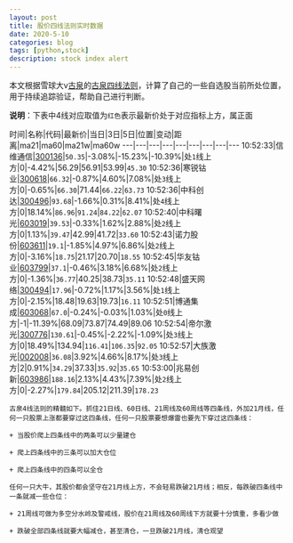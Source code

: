 ```yaml
---
layout: post
title: 股价四线法则实时数据
date: 2020-5-10
categories: blog
tags: [python,stock]
description: stock index alert
---
```



本文根据雪球大v[古泉](https://xueqiu.com/u/7148646888)的[古泉四线法则](https://xueqiu.com/7148646888/130498192)，计算了自己的一些自选股当前所处位置，用于持续追踪验证，帮助自己进行判断。

**说明**：下表中4线对应取值为`红色`表示最新价处于对应指标上方，属正面

时间|名称|代码|最新价|当日|3日|5日|位置|变动|距离|ma21|ma60|ma21w|ma60w
---|---|---|---|---|---|---|---|---
10:52:33|信维通信|[300136](https://xueqiu.com/S/SZ300136)|`50.35`|-3.08%|-15.23%|-10.39%|处`1`线上方|0|-4.42%|56.29|56.91|53.99|`45.30`
10:52:36|寒锐钴业|[300618](https://xueqiu.com/S/SZ300618)|`66.32`|-0.87%|4.60%|7.08%|处`3`线上方|0|-0.65%|`66.30`|71.44|`66.22`|`63.73`
10:52:36|中科创达|[300496](https://xueqiu.com/S/SZ300496)|`93.68`|-1.66%|0.31%|8.41%|处`4`线上方|0|18.14%|`86.96`|`91.24`|`84.22`|`62.07`
10:52:40|中科曙光|[603019](https://xueqiu.com/S/SH603019)|`39.53`|-0.33%|1.62%|2.88%|处`2`线上方|0|1.13%|`39.47`|42.99|41.72|`33.60`
10:52:43|诺力股份|[603611](https://xueqiu.com/S/SH603611)|`19.1`|-1.85%|4.97%|6.86%|处`2`线上方|0|-3.16%|`18.75`|21.17|20.70|`18.55`
10:52:45|华友钴业|[603799](https://xueqiu.com/S/SH603799)|`37.1`|-0.46%|3.18%|6.68%|处`2`线上方|0|-1.36%|`36.77`|40.25|38.73|`35.11`
10:52:48|盛天网络|[300494](https://xueqiu.com/S/SZ300494)|`17.96`|-0.72%|1.17%|3.56%|处`1`线上方|0|-2.15%|18.48|19.63|19.73|`16.11`
10:52:51|博通集成|[603068](https://xueqiu.com/S/SH603068)|`67.0`|-0.24%|-0.03%|1.03%|处`0`线上方|-1|-11.39%|68.09|73.87|74.49|89.06
10:52:54|帝尔激光|[300776](https://xueqiu.com/S/SZ300776)|`130.61`|-0.45%|-2.22%|-1.09%|处`3`线上方|0|18.49%|134.94|`116.41`|`106.35`|`92.05`
10:52:57|大族激光|[002008](https://xueqiu.com/S/SZ002008)|`36.08`|3.92%|4.66%|8.17%|处`3`线上方|2|0.91%|`34.29`|37.33|`35.92`|`35.65`
10:53:00|兆易创新|[603986](https://xueqiu.com/S/SH603986)|`188.16`|2.13%|4.43%|7.39%|处`2`线上方|0|-2.27%|`179.84`|205.12|211.39|`178.23`

```
古泉4线法则的精髓如下。抓住21日线、60日线、21周线及60周线等四条线，外加21月线，任何一只股票上涨都要穿过这四条线，任何一只股票要想爆雷也要先下穿过这四条线：

+ 当股价爬上四条线中的两条可以少量建仓

+ 爬上四条线中的三条可以加大仓位

+ 爬上四条线中的四条可以全仓

任何一只大牛，其股价都会坚守在21月线上方，不会轻易跌破21月线；相反，每跌破四条线中一条就减一些仓位：

+ 21周线可做为多空分水岭及警戒线，股价在21周线及60周线下方就要十分慎重，多看少做

+ 跌破全部四条线就要大幅减仓，甚至清仓，一旦跌破21月线，清仓观望
```